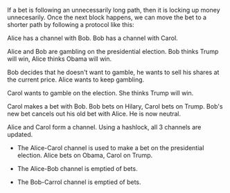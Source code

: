 If a bet is following an unnecessarily long path, then it is locking up money unnecesarily. Once the next block happens, we can move the bet to a shorter path by following a protocol like this:

Alice has a channel with Bob. Bob has a channel with Carol.

Alice and Bob are gambling on the presidential election. Bob thinks Trump will win, Alice thinks Obama will win.

Bob decides that he doesn't want to gamble, he wants to sell his shares at the current price. Alice wants to keep gambling.

Carol wants to gamble on the election. She thinks Trump will win.

Carol makes a bet with Bob. Bob bets on Hilary, Carol bets on Trump.
Bob's new bet cancels out his old bet with Alice. He is now neutral.

Alice and Carol form a channel. Using a hashlock, all 3 channels are updated.

* The Alice-Carol channel is used to make a bet on the presidential election. Alice bets on Obama, Carol on Trump.

* The Alice-Bob channel is emptied of bets.

* The Bob-Carrol channel is emptied of bets.
